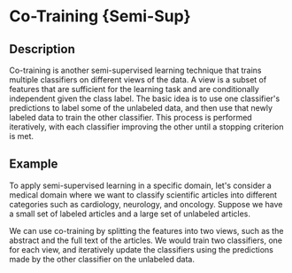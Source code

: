# Co-Training {Semi-Sup}

## Description

Co-training is another semi-supervised learning technique that trains multiple classifiers on different views of the data. A view is a subset of features that are sufficient for the learning task and are conditionally independent given the class label. The basic idea is to use one classifier's predictions to label some of the unlabeled data, and then use that newly labeled data to train the other classifier. This process is performed iteratively, with each classifier improving the other until a stopping criterion is met.

## Example

To apply semi-supervised learning in a specific domain, let's consider a medical domain where we want to classify scientific articles into different categories such as cardiology, neurology, and oncology. Suppose we have a small set of labeled articles and a large set of unlabeled articles.

We can use co-training by splitting the features into two views, such as the abstract and the full text of the articles. We would train two classifiers, one for each view, and iteratively update the classifiers using the predictions made by the other classifier on the unlabeled data.
